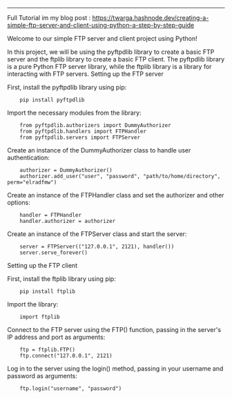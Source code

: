 ___________________________
Full Tutorial im my blog post : 
https://twarga.hashnode.dev/creating-a-simple-ftp-server-and-client-using-python-a-step-by-step-guide




Welcome to our simple FTP server and client project using Python!

In this project, we will be using the pyftpdlib library to create a basic FTP server and the ftplib library to create a basic FTP client. The pyftpdlib library is a pure Python FTP server library, while the ftplib library is a library for interacting with FTP servers.
Setting up the FTP server

First, install the pyftpdlib library using pip:

        pip install pyftpdlib

Import the necessary modules from the library:

        from pyftpdlib.authorizers import DummyAuthorizer
        from pyftpdlib.handlers import FTPHandler
        from pyftpdlib.servers import FTPServer

Create an instance of the DummyAuthorizer class to handle user authentication:

        authorizer = DummyAuthorizer()
        authorizer.add_user("user", "password", "path/to/home/directory", perm="elradfmw")

Create an instance of the FTPHandler class and set the authorizer and other options:

        handler = FTPHandler
        handler.authorizer = authorizer
Create an instance of the FTPServer class and start the server:

        server = FTPServer(("127.0.0.1", 2121), handler())
        server.serve_forever()

Setting up the FTP client

First, install the ftplib library using pip:

        pip install ftplib

Import the library:

        import ftplib
Connect to the FTP server using the FTP() function, passing in the server's IP address and port as arguments:

        ftp = ftplib.FTP()
        ftp.connect("127.0.0.1", 2121)

Log in to the server using the login() method, passing in your username and password as arguments:

        ftp.login("username", "password")

